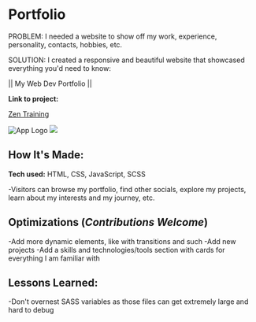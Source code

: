# Portfolio

PROBLEM: I needed a website to show off my work, experience, personality, contacts, hobbies, etc.



SOLUTION: I created a responsive and beautiful website that showcased everything you'd need to know:

|| My Web Dev Portfolio ||

**Link to project:**

[Zen Training](https://zensconsulting.netlify.app/)

![App Logo](https://drive.google.com/uc?export=view&id=15rH3qBYDvHsrZOBcUQxfgNU8q3niFral) <img src="Portfolio vid.gif">

## How It's Made:

**Tech used:** HTML, CSS, JavaScript, SCSS

-Visitors can browse my portfolio, find other socials, explore my projects, learn about my interests and my journey, etc.

## Optimizations (*Contributions Welcome*)

-Add more dynamic elements, like with transitions and such
-Add new projects
-Add a skills and technologies/tools section with cards for everything I am familiar with

## Lessons Learned:

-Don't overnest SASS variables as those files can get extremely large and hard to debug
